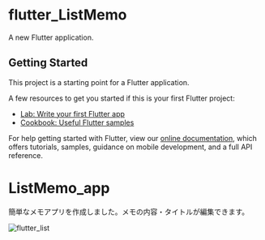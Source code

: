 # flutter_ListMemo

A new Flutter application.

## Getting Started

This project is a starting point for a Flutter application.

A few resources to get you started if this is your first Flutter project:

- [Lab: Write your first Flutter app](https://flutter.dev/docs/get-started/codelab)
- [Cookbook: Useful Flutter samples](https://flutter.dev/docs/cookbook)

For help getting started with Flutter, view our
[online documentation](https://flutter.dev/docs), which offers tutorials,
samples, guidance on mobile development, and a full API reference.
# ListMemo_app
簡単なメモアプリを作成しました。メモの内容・タイトルが編集できます。

![flutter_list](https://user-images.githubusercontent.com/82754459/121466987-42ce8a00-c9f3-11eb-8d49-f5e599bf18f3.gif)

